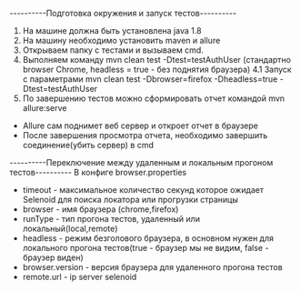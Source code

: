 ----------Подготовка окружения и запуск тестов----------
1. На машине должна быть установлена java 1.8
2. На машину необходимо установить maven и allure 
3. Открываем папку с тестами и вызываем cmd.
4. Выполняем команду mvn clean test -Dtest=testAuthUser (стандартно browser Chrome, headless = true - без поднятия браузера)
  4.1 Запуск с параметрами mvn clean test -Dbrowser=firefox -Dheadless=true -Dtest=testAuthUser
5. По завершению тестов можно сформировать отчет командой  mvn allure:serve
 - Allure сам поднимет веб сервер и откроет отчет в браузере
 - После завершения просмотра отчета, необходимо завершить соединение(убить сервер) в cmd
 
 ----------Переключение между удаленным и локальным прогоном тестов----------
В конфиге browser.properties
 - timeout - максимальное количество секунд которое ожидает Selenoid для поиска локатора или прогрузки страницы
 - browser - имя браузера (chrome,firefox)
 - runType - тип прогона тестов, удаленный или локальный(local,remote)
 - headless - режим безголового браузера, в основном нужен для локального прогона тестов(true - браузер мы не видим, false - браузер виден)
 - browser.version - версия браузера для удаленного прогона тестов
 - remote.url - ip server selenoid